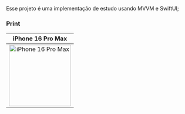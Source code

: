 Esse projeto é uma implementação de estudo usando MVVM e SwiftUI;

### Print

iPhone 16 Pro Max|
|:--:|
|<img width="168" alt="iPhone 16 Pro Max" src="https://github.com/user-attachments/assets/3adde471-54d1-4652-b520-c2946bd030bf" />|
